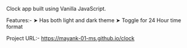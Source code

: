 Clock app built using Vanilla JavaScript.

Features:-
➤ Has both light and dark theme
➤ Toggle for 24 Hour time format

Project URL:- https://mayank-01-ms.github.io/clock
